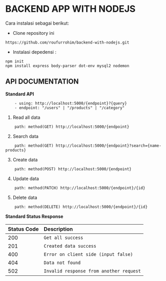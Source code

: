 # BACKEND APP WITH NODEJS

Cara instalasi sebagai berikut:

- Clone repository ini

```
https://github.com/roufurrohim/backend-with-nodejs.git
```

- Instalasi depedensi :

```
npm init
npm install express body-parser dot-env mysql2 nodemon
```

## API DOCUMENTATION

**Standard API**

```
    - using: http://localhost:5000/{endpoint}?{query}
    - endpoint: "/users" | "/products" | "/category"
```

1. Read all data

```
    path: method(GET) http://localhost:5000/{endpoint}
```

2. Search data

```
    path: method(GET) http://localhost:5000/{endpoint}?search={name-products}
```

3. Create data

```
    path: method(POST) http://localhost:5000/{endpoint}
```

4. Update data

```
    path: method(PATCH) http://localhost:5000/{endpoint}/{id}
```

5. Delete data

```
    path: method(DELETE) http://localhost:5000/{endpoint}/{id}
```

**Standard Status Response**

| Status Code | Description                             |
| :---------- | :-------------------------------------- |
| 200         | `Get all success`                       |
| 201         | `Created data success`                  |
| 400         | `Error on client side (input false)`    |
| 404         | `Data not found`                        |
| 502         | `Invalid response from another request` |
